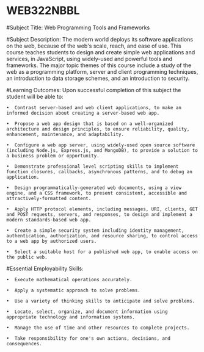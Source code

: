 # WEB322NBBL
	

#Subject Title:
Web Programming Tools and Frameworks

#Subject Description:
The modern world deploys its software applications on the web, because of the web's scale, reach, and ease of use. This course teaches students to design and create simple web applications and services, in JavaScript, using widely-used and powerful tools and frameworks. The major topic themes of this course include a study of the web as a programming platform, server and client programming techniques, an introduction to data storage schemes, and an introduction to security.

#Learning Outcomes:
Upon successful completion of this subject the student will be able to:

    •  Contrast server-based and web client applications, to make an informed decision about creating a server-based web app.
    
    •  Propose a web app design that is based on a well-organized architecture and design principles, to ensure reliability, quality, enhancement, maintenance, and adaptability.
    
    •  Configure a web app server, using widely-used open source software (including Node.js, Express.js, and MongoDB), to provide a solution to a business problem or opportunity.
    
    •  Demonstrate professional level scripting skills to implement function closures, callbacks, asynchronous patterns, and to debug an application.
    
    •  Design programmatically-generated web documents, using a view engine, and a CSS framework, to present consistent, accessible and attractively-formatted content.
    
    •  Apply HTTP protocol elements, including messages, URI, clients, GET and POST requests, servers, and responses, to design and implement a modern standards-based web app.
    
    •  Create a simple security system including identity management, authentication, authorization, and resource sharing, to control access to a web app by authorized users.
    
    •  Select a suitable host for a published web app, to enable access on the public web.
    

#Essential Employability Skills:

    •  Execute mathematical operations accurately.

    •  Apply a systematic approach to solve problems.

    •  Use a variety of thinking skills to anticipate and solve problems.

    •  Locate, select, organize, and document information using appropriate technology and information systems.

    •  Manage the use of time and other resources to complete projects.

    •  Take responsibility for one's own actions, decisions, and consequences.
